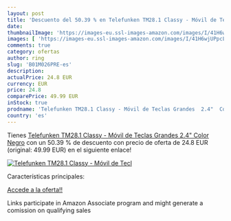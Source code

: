 ```yaml
---
layout: post
title: 'Descuento del 50.39 % en Telefunken TM28.1 Classy - Móvil de Tecl'
date: 
thumbnailImage: 'https://images-eu.ssl-images-amazon.com/images/I/41H6wjUPpcL._SL200_.jpg'
images: [ 'https://images-eu.ssl-images-amazon.com/images/I/41H6wjUPpcL._SL200_.jpg' ]
comments: true
category: ofertas
author: ring
slug: 'B01M026PRE-es'
description:
actualPrice: 24.8 EUR
currency: EUR
price: 24.8
comparePrice: 49.99 EUR
inStock: true
prodname: 'Telefunken TM28.1 Classy - Móvil de Teclas Grandes  2.4"  Color Negro'
country: 'es'
---
```


Tienes [Telefunken TM28.1 Classy - Móvil de Teclas Grandes  2.4"  Color Negro](https://www.amazon.es/dp/B01M026PRE/?tag=tolees-21) con un 50.39 % de descuento con precio de oferta de 24.8 EUR (original: 49.99 EUR) en el siguiente enlace!

[![Telefunken TM28.1 Classy - Móvil de Tecl](https://images-eu.ssl-images-amazon.com/images/I/41H6wjUPpcL._SL200_.jpg)](https://www.amazon.es/dp/B01M026PRE/?tag=tolees-21)

Características principales:


[Accede a la oferta!!](https://www.amazon.es/dp/B01M026PRE/?tag=tolees-21)

Links participate in Amazon Associate program and might generate a comission on qualifying sales



